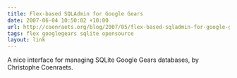 ```yaml
---
title: Flex-based SQLAdmin for Google Gears
date: 2007-06-04 10:50:02 +10:00
url: http://coenraets.org/blog/2007/05/flex-based-sqladmin-for-google-gears/
tags: flex googlegears sqlite opensource
layout: link
---
```

A nice interface for managing SQLite Google Gears databases, by Christophe Coenraets.

